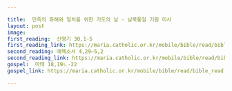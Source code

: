 ```yaml
---

title:  민족의 화해와 일치를 위한 기도의 날 - 남북통일 기원 미사
layout: post 
image:  
first_reading:  신명기 30,1-5
first_reading_link: https://maria.catholic.or.kr/mobile/bible/read/bible_read.asp?m=1&n=133&p=37
second_reading: 에페소서 4,29―5,2 
second_reading_link: https://maria.catholic.or.kr/mobile/bible/read/bible_read.asp?m=2&n=156&p=4
gospel:  마태 18,19ㄴ-22
gospel_link: https://maria.catholic.or.kr/mobile/bible/read/bible_read.asp?m=2&n=147&p=18

---
```


